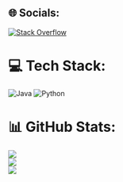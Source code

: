 
## 🌐 Socials:
[![Stack Overflow](https://img.shields.io/badge/-Stackoverflow-FE7A16?logo=stack-overflow&logoColor=white)](https://stackoverflow.com/users/user:20052816) 

# 💻 Tech Stack:
![Java](https://img.shields.io/badge/java-%23ED8B00.svg?style=flat&logo=java&logoColor=white) ![Python](https://img.shields.io/badge/python-3670A0?style=flat&logo=python&logoColor=ffdd54)
# 📊 GitHub Stats:
![](https://github-readme-stats.vercel.app/api?username=TimeOfMaster&theme=dark&hide_border=true&include_all_commits=true&count_private=false)<br/>
![](https://github-readme-streak-stats.herokuapp.com/?user=TimeOfMaster&theme=dark&hide_border=true)<br/>
![](https://github-readme-stats.vercel.app/api/top-langs/?username=TimeOfMaster&theme=dark&hide_border=true&include_all_commits=true&count_private=false&layout=compact)
